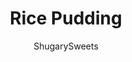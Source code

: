 ---
layout: ../../layouts/MarkdownPostLayout.astro
title: Rice Pudding
author: ShugarySweets
pubDate: 2021-02-15
description: "This Rice Pudding recipe delivers comforting sweetness with a side of nostalgia. Filled with raisins and kissed with cinnamon sugar, this creamy pudding is delicious warm or cold."
image_url: https://www.shugarysweets.com/wp-content/uploads/2021/02/rice-pudding-facebook.jpg
tags: ["Desserts","American"]
calories: 200
protein: 5
carbohydrates: 34
fats: 6
fiber: 1
ingredients: ["2 cups water","1 cup long grain white rice, uncooked","3 cups whole milk, divided","¼ teaspoon kosher salt","2 large eggs, beaten","⅔ cup granulated sugar","1 teaspoon vanilla extract","2 Tablespoons salted butter","1 cup raisins (optional)","Cinnamon to taste"]
serves: 10
time: "55 minutes"
prepTime: "10 minutes"
instructions: ["In a large saucepan, bring 2 cups of water to boil.  Add rice, cover the pot, and simmer for 20 minutes over low heat.  (basically cook the rice according to package directions *makes 3 cups).","After rice is cooked, add 2 ½ cups of milk and salt into the saucepan. Stir to combine. Cook over medium heat , stirring frequently, for 15-20 minutes or until thick and bubbly.","Stir in sugar and the remaining ½ cup of milk. Add 2 beaten eggs and cook for an additional 2-3 minutes until egg sets.","Add vanilla extract and butter. Stir in raisins if desired.","Serve immediately while warm, room temperature or cold. Garnish topped with cinnamon."]
nutrition: ["200 calories","34 grams carbohydrates","51 milligrams cholesterol","6 grams fat","1 grams fiber","5 grams protein","3 grams saturated fat","121 grams sodium","26 grams sugar","0 grams trans fat","2 grams unsaturated fat"]
---